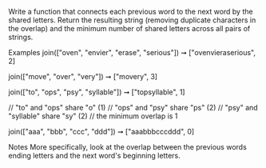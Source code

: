 Write a function that connects each previous word to the next word by the shared letters. Return the resulting string (removing duplicate characters in the overlap) and the minimum number of shared letters across all pairs of strings.

Examples
join(["oven", "envier", "erase", "serious"]) ➞ ["ovenvieraserious", 2]

join(["move", "over", "very"]) ➞ ["movery", 3]

join(["to", "ops", "psy", "syllable"]) ➞ ["topsyllable", 1]

// "to" and "ops" share "o" (1)
// "ops" and "psy" share "ps" (2)
// "psy" and "syllable" share "sy" (2)
// the minimum overlap is 1

join(["aaa", "bbb", "ccc", "ddd"]) ➞ ["aaabbbcccddd", 0]

Notes
More specifically, look at the overlap between the previous words ending letters and the next word's beginning letters.